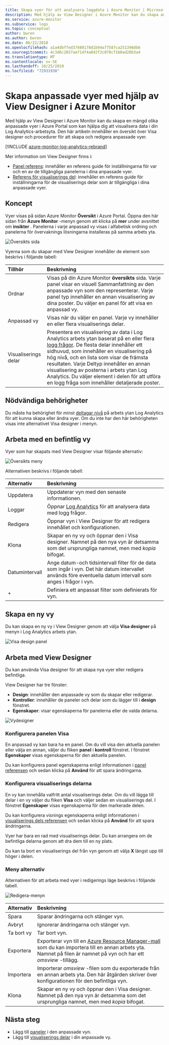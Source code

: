 ```yaml
---
title: Skapa vyer för att analysera loggdata i Azure Monitor | Microsoft Docs
description: Med hjälp av View Designer i Azure Monitor kan du skapa anpassade vyer som visas i Azure Portal och som innehåller en mängd olika visualiseringar på data i arbets ytan Log Analytics. Den här artikeln innehåller en översikt över hur du skapar och redigerar anpassade vyer i designern.
ms.service: azure-monitor
ms.subservice: logs
ms.topic: conceptual
author: bwren
ms.author: bwren
ms.date: 06/22/2018
ms.openlocfilehash: a1a4dbffed37480178d1b94a77587ca251396db6
ms.sourcegitcommit: 4c3d6c2657ae714f4a042f2c078cf1b0ad20b3a4
ms.translationtype: MT
ms.contentlocale: sv-SE
ms.lasthandoff: 10/25/2019
ms.locfileid: "72931938"
---
```

# <a name="create-custom-views-by-using-view-designer-in-azure-monitor"></a>Skapa anpassade vyer med hjälp av View Designer i Azure Monitor
Med hjälp av View Designer i Azure Monitor kan du skapa en mängd olika anpassade vyer i Azure Portal som kan hjälpa dig att visualisera data i din Log Analytics-arbetsyta. Den här artikeln innehåller en översikt över Visa designer och procedurer för att skapa och redigera anpassade vyer.

[!INCLUDE [azure-monitor-log-analytics-rebrand](../../../includes/azure-monitor-log-analytics-rebrand.md)]

Mer information om View Designer finns i:

* [Panel referens](view-designer-tiles.md): innehåller en referens guide för inställningarna för var och en av de tillgängliga panelerna i dina anpassade vyer.
* [Referens för visualiserings del](view-designer-parts.md): innehåller en referens guide för inställningarna för de visualiserings delar som är tillgängliga i dina anpassade vyer.


## <a name="concepts"></a>Koncept
Vyer visas på sidan Azure Monitor **Översikt** i Azure Portal. Öppna den här sidan från **Azure Monitor** -menyn genom att klicka på **mer** under avsnittet om **insikter** . Panelerna i varje anpassad vy visas i alfabetisk ordning och panelerna för övervaknings lösningarna installeras på samma arbets yta.

![Översikts sida](media/view-designer/overview-page.png)

Vyerna som du skapar med View Designer innehåller de element som beskrivs i följande tabell:

| Tillhör | Beskrivning |
|:--- |:--- |
| Ordnar | Visas på din Azure Monitor **översikts** sida. Varje panel visar en visuell Sammanfattning av den anpassade vyn som den representerar. Varje panel typ innehåller en annan visualisering av dina poster. Du väljer en panel för att visa en anpassad vy. |
| Anpassad vy | Visas när du väljer en panel. Varje vy innehåller en eller flera visualiserings delar. |
| Visualiserings delar | Presentera en visualisering av data i Log Analytics arbets ytan baserat på en eller flera [logg frågor](../log-query/log-query-overview.md). De flesta delar innehåller ett sidhuvud, som innehåller en visualisering på hög nivå, och en lista som visar de främsta resultaten. Varje Deltyp innehåller en annan visualisering av posterna i arbets ytan Log Analytics. Du väljer element i delen för att utföra en logg fråga som innehåller detaljerade poster. |

## <a name="required-permissions"></a>Nödvändiga behörigheter
Du måste ha behörighet för minst [deltagar nivå](manage-access.md#manage-access-using-azure-permissions) på arbets ytan Log Analytics för att kunna skapa eller ändra vyer. Om du inte har den här behörigheten visas inte alternativet Visa designer i menyn.


## <a name="work-with-an-existing-view"></a>Arbeta med en befintlig vy
Vyer som har skapats med View Designer visar följande alternativ:

![Översikts meny](media/view-designer/overview-menu.png)

Alternativen beskrivs i följande tabell:

| Alternativ | Beskrivning |
|:--|:--|
| Uppdatera   | Uppdaterar vyn med den senaste informationen. | 
| Loggar      | Öppnar [Log Analytics](../log-query/portals.md) för att analysera data med logg frågor. |
| Redigera       | Öppnar vyn i View Designer för att redigera innehållet och konfigurationen.  |
| Klona      | Skapar en ny vy och öppnar den i Visa designer. Namnet på den nya vyn är detsamma som det ursprungliga namnet, men med *kopia* bifogat. |
| Datumintervall | Ange datum-och tidsintervall filter för de data som ingår i vyn. Det här datum intervallet används före eventuella datum intervall som anges i frågor i vyn.  |
| +          | Definiera ett anpassat filter som definierats för vyn. |


## <a name="create-a-new-view"></a>Skapa en ny vy
Du kan skapa en ny vy i View Designer genom att välja **Visa designer** på menyn i Log Analytics arbets ytan.

![Visa design panel](media/view-designer/view-designer-tile.png)


## <a name="work-with-view-designer"></a>Arbeta med View Designer
Du kan använda Visa designer för att skapa nya vyer eller redigera befintliga. 

View Designer har tre fönster: 
* **Design**: innehåller den anpassade vy som du skapar eller redigerar. 
* **Kontroller**: innehåller de paneler och delar som du lägger till i **design** fönstret. 
* **Egenskaper**: visar egenskaperna för panelerna eller de valda delarna.

![Vydesigner](media/view-designer/view-designer-screenshot.png)

### <a name="configure-the-view-tile"></a>Konfigurera panelen Visa
En anpassad vy kan bara ha en panel. Om du vill visa den aktuella panelen eller välja en annan, väljer du fliken **panel** i **kontroll** fönstret. I fönstret **Egenskaper** visas egenskaperna för den aktuella panelen. 

Du kan konfigurera panel egenskaperna enligt informationen i [panel referensen](view-designer-tiles.md) och sedan klicka på **Använd** för att spara ändringarna.

### <a name="configure-the-visualization-parts"></a>Konfigurera visualiserings delarna
En vy kan innehålla valfritt antal visualiserings delar. Om du vill lägga till delar i en vy väljer du fliken **Visa** och väljer sedan en visualiserings del. I fönstret **Egenskaper** visas egenskaperna för den markerade delen. 

Du kan konfigurera visnings egenskaperna enligt informationen i [visualiserings dels referensen](view-designer-parts.md) och sedan klicka på **Använd** för att spara ändringarna.

Vyer har bara en rad med visualiserings delar. Du kan arrangera om de befintliga delarna genom att dra dem till en ny plats.

Du kan ta bort en visualiserings del från vyn genom att välja **X** längst upp till höger i delen.


### <a name="menu-options"></a>Meny alternativ
Alternativen för att arbeta med vyer i redigerings läge beskrivs i följande tabell.

![Redigera-menyn](media/view-designer/edit-menu.png)

| Alternativ | Beskrivning |
|:--|:--|
| Spara        | Sparar ändringarna och stänger vyn. |
| Avbryt      | Ignorerar ändringarna och stänger vyn. |
| Ta bort vy | Tar bort vyn. |
| Exportera      | Exporterar vyn till en [Azure Resource Manager-mall](../../azure-resource-manager/resource-group-authoring-templates.md) som du kan importera till en annan arbets yta. Namnet på filen är namnet på vyn och har ett *omsview* -tillägg. |
| Importera      | Importerar *omsview* -filen som du exporterade från en annan arbets yta. Den här åtgärden skriver över konfigurationen för den befintliga vyn. |
| Klona       | Skapar en ny vy och öppnar den i Visa designer. Namnet på den nya vyn är detsamma som det ursprungliga namnet, men med *kopia* bifogat. |

## <a name="next-steps"></a>Nästa steg
* Lägg till [paneler](view-designer-tiles.md) i den anpassade vyn.
* Lägg till [visualiserings delar](view-designer-parts.md) i din anpassade vy.
